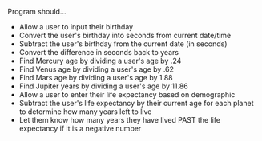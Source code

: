 Program should...
- Allow a user to input their birthday
- Convert the user's birthday into seconds from current date/time
- Subtract the user's birthday from the current date (in seconds)
- Convert the difference in seconds back to years
- Find Mercury age by dividing a user's age by .24
- Find Venus age by dividing a user's age by .62
- Find Mars age by dividing a user's age by 1.88
- Find Jupiter years by dividing a user's age by 11.86
- Allow a user to enter their life expectancy based on demographic
- Subtract the user's life expectancy by their current age for each planet to determine how many years left to live
- Let them know how many years they have lived PAST the life expectancy if it is a negative number
